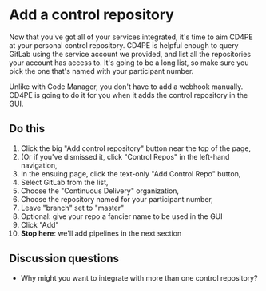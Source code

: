# Add a control repository

Now that you've got all of your services integrated, it's time to aim CD4PE at your personal control repository.  CD4PE is helpful enough to query GitLab using the service account we provided, and list all the repositories your account has access to.  It's going to be a long list, so make sure you pick the one that's named with your participant number.

Unlike with Code Manager, you don't have to add a webhook manually.  CD4PE is going to do it for you when it adds the control repository in the GUI.

## Do this

1. Click the big "Add control repository" button near the top of the page,
  1. (Or if you've dismissed it, click "Control Repos" in the left-hand navigation,
1. In the ensuing page, click the text-only "Add Control Repo" button,
1. Select GitLab from the list,
1. Choose the "Continuous Delivery" organization,
1. Choose the repository named for your participant number,
1. Leave "branch" set to "master"
1. Optional: give your repo a fancier name to be used in the GUI
1. Click "Add"
1. **Stop here**: we'll add pipelines in the next section

## Discussion questions

* Why might you want to integrate with more than one control repository?
